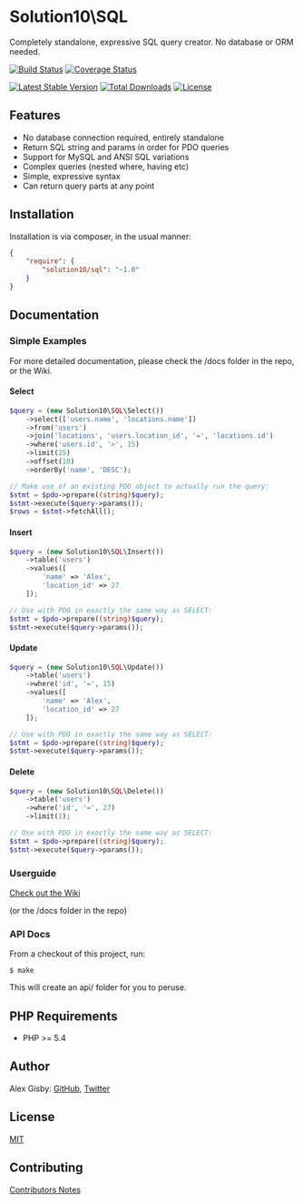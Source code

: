 # Solution10\SQL

Completely standalone, expressive SQL query creator. No database or ORM needed.

[![Build Status](https://travis-ci.org/Solution10/sql.svg?branch=master)](https://travis-ci.org/Solution10/sql)
[![Coverage Status](https://coveralls.io/repos/Solution10/sql/badge.png)](https://coveralls.io/r/Solution10/sql)

[![Latest Stable Version](https://poser.pugx.org/solution10/sql/v/stable.svg)](https://packagist.org/packages/solution10/sql)
[![Total Downloads](https://poser.pugx.org/solution10/sql/downloads.svg)](https://packagist.org/packages/solution10/sql)
[![License](https://poser.pugx.org/solution10/sql/license.svg)](https://packagist.org/packages/solution10/sql)

## Features

- No database connection required, entirely standalone
- Return SQL string and params in order for PDO queries
- Support for MySQL and ANSI SQL variations
- Complex queries (nested where, having etc)
- Simple, expressive syntax
- Can return query parts at any point

## Installation

Installation is via composer, in the usual manner:

```json
{
    "require": {
        "solution10/sql": "~1.0"
    }
}
```

## Documentation

### Simple Examples

For more detailed documentation, please check the /docs folder in the repo, or the Wiki.

#### Select

```php
$query = (new Solution10\SQL\Select())
    ->select(['users.name', 'locations.name'])
    ->from('users')
    ->join('locations', 'users.location_id', '=', 'locations.id')
    ->where('users.id', '>', 15)
    ->limit(25)
    ->offset(10)
    ->orderBy('name', 'DESC');

// Make use of an existing PDO object to actually run the query:
$stmt = $pdo->prepare((string)$query);
$stmt->execute($query->params());
$rows = $stmt->fetchAll();
```

#### Insert

```php
$query = (new Solution10\SQL\Insert())
    ->table('users')
    ->values([
        'name' => 'Alex',
        'location_id' => 27
    ]);

// Use with PDO in exactly the same way as SELECT:
$stmt = $pdo->prepare((string)$query);
$stmt->execute($query->params());
```

#### Update

```php
$query = (new Solution10\SQL\Update())
    ->table('users')
    ->where('id', '=', 15)
    ->values([
        'name' => 'Alex',
        'location_id' => 27
    ]);

// Use with PDO in exactly the same way as SELECT:
$stmt = $pdo->prepare((string)$query);
$stmt->execute($query->params());
```

#### Delete

```php
$query = (new Solution10\SQL\Delete())
    ->table('users')
    ->where('id', '=', 27)
    ->limit(1);

// Use with PDO in exactly the same way as SELECT:
$stmt = $pdo->prepare((string)$query);
$stmt->execute($query->params());
```


### Userguide

[Check out the Wiki](https://github.com/Solution10/sql/wiki)

(or the /docs folder in the repo)

### API Docs

From a checkout of this project, run:

    $ make

This will create an api/ folder for you to peruse.

## PHP Requirements

- PHP >= 5.4

## Author

Alex Gisby: [GitHub](http://github.com/alexgisby), [Twitter](http://twitter.com/alexgisby)

## License

[MIT](http://github.com/solution10/sql/tree/master/LICENSE.md)

## Contributing

[Contributors Notes](http://github.com/solution10/sql/tree/master/CONTRIBUTING.md)
